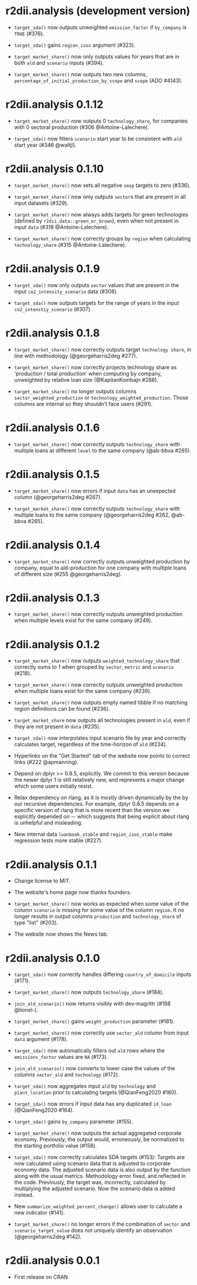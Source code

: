 # r2dii.analysis (development version)
* `target_sda()` now outputs unweighted `emission_factor` if `by_company` is 
  `TRUE` (#376). 

* `target_sda()` gains `region_isos` argument (#323).

* `target_market_share()` now only outputs values for years that are in both 
  `ald` and `scenario` inputs (#394). 

* `target_market_share()` now outputs two new columns, `percentage_of_initial_production_by_scope`
  and `scope` (ADO #4143). 

# r2dii.analysis 0.1.12

* `target_market_share()` now outputs 0 `technology_share`, for companies with 
  0 sectoral production (#306 @Antoine-Lalechere). 

* `target_sda()` now filters `scenario` start year to be consistent with `ald` 
  start year (#346 @waltjl). 

# r2dii.analysis 0.1.10

* `target_market_share()` now sets all negative `smsp` targets to zero (#336). 

* `target_market_share()` now only outputs `sector`s that are present in all 
  input datasets (#329). 

* `target_market_share()` now always adds targets for green technologies 
  (defined by `r2dii.data::green_or_brown`), even when not present in input 
  `data` (#318 @Antoine-Lalechere). 

* `target_market_share()` now correctly groups by `region` when calculating 
  `technology_share` (#315 @Antoine-Lalechere). 

# r2dii.analysis 0.1.9

* `target_sda()` now only outputs `sector` values that are present in the input 
  `co2_intensity_scenario` data (#308). 
  
* `target_sda()` now outputs targets for the range of years in the input 
  `co2_intenstiy_scenario` (#307). 

# r2dii.analysis 0.1.8

* `target_market_share()` now correctly outputs target `technology share`, in 
  line with methodology (@georgeharris2deg #277).

* `target_market_share()` now correctly projects technology share as
  'production / total production' when computing by company, 
  unweighted by relative loan size (@KapitanKombajn #288).

* `target_market_share()` no longer outputs columns
  `sector_weighted_production` or `technology_weighted_production`. Those
  columns are internal so they shouldn't face users (#291).

# r2dii.analysis 0.1.6

* `target_market_share()` now correctly outputs `technology_share` with
  multiple loans at different `level` to the same company (@ab-bbva #265).

# r2dii.analysis 0.1.5

* `target_market_share()` now errors if input `data` has an unexpected column
  (@georgeharris2deg #267).

* `target_market_share()` now correctly outputs `technology_share` with
  multiple loans to the same company (@georgeharris2deg #262, @ab-bbva #265).

# r2dii.analysis 0.1.4

* `target_market_share()` now correctly outputs unweighted production by
  company, equal to ald-production for one company with multiple loans of
  different size (#255 @georgeharris2deg).

# r2dii.analysis 0.1.3

* `target_market_share()` now correctly outputs unweighted production when 
  multiple levels exist for the same company (#249).

# r2dii.analysis 0.1.2

* `target_market_share()` now outputs `weighted_technology_share` that 
  correctly sums to 1 when grouped by `sector`, `metric` and `scenario` (#218).

* `target_market_share()` now correctly outputs unweighted production when 
  multiple loans exist for the same company (#239).

* `target_market_share()` now outputs empty named tibble if no matching region 
  definitions can be found (#236).
  
* `target_market_share` now outputs all technologies present in `ald`, even if 
  they are not present in `data` (#235).

* `target_sda()` now interpolates input scenario file by year and correctly 
  calculates target, regardless of the time-horizon of `ald` (#234).

* Hyperlinks on the "Get Started" tab of the website now points to correct links 
  (#222 @apmanning).

* Depend on dplyr >= 0.8.5, explicitly. We commit to this version because the
  newer dplyr 1 is still relatively new, and represents a major change which
  some users initially resist.

* Relax dependency on rlang, as it is mostly driven dynamically by the 
  by our recursive dependencies. For example, dplyr 0.8.5 depends on a specific
  version of rlang that is more recent than the version we explicitly 
  depended on -- which suggests that being explicit about rlang is unhelpful and
  misleading.

* New internal data `loanbook_stable` and `region_isos_stable` make regression
  tests more stable (#227).

# r2dii.analysis 0.1.1

* Change license to MIT.

* The website's home page now thanks founders.

* `target_market_share()` now works as expected when some value of the column
`scenario` is missing for some value of the column `region`. It no longer
results in output columns `production` and `technology_share` of type "list"
(#203).

* The website now shows the News tab.

# r2dii.analysis 0.1.0

* `target_sda()` now correctly handles differing `country_of_domicile` inputs 
  (#171).

* `target_market_share()` now outputs `technology_share` (#184).

* `join_ald_scenario()` now returns visibly with dev-magrittr (#188 @lionel-).

* `target_market_share()` gains `weight_production` parameter (#181).

* `target_market_share()` now correctly use `sector_ald` column from input 
  `data` argument (#178).

* `target_sda()` now automatically filters out `ald` rows where the 
  `emissions_factor` values are `NA` (#173).

* `join_ald_scenario()` now converts to lower case the values of the columns
  `sector_ald` and `technology` (#172).

* `target_sda()` now aggregates input `ald` by `technology` and `plant_location`
  prior to calculating targets (@QianFeng2020 #160).

* `target_sda()` now errors if input data has any duplicated `id_loan` 
  (@QianFeng2020 #164).

* `target_sda()` gains `by_company` parameter (#155).

* `target_market_share()` now outputs the actual aggregated corporate economy. 
  Previously, the output would, erroneously, be normalized to the starting 
  portfolio value (#158).

* `target_sda()` now correctly calculates SDA targets (#153):
  Targets are now calculated using scenario data that is adjusted to corporate 
  economy data. 
  The adjusted scenario data is also output by the function along with the usual 
  metrics. 
  Methodology error fixed, and reflected in the code. Previously, the target 
  was, incorrectly, calculated by multiplying the adjusted scenario. Now the 
  scenario data is added instead. 

* New `summarize_weighted_percent_change()` allows user to calculate a new 
  indicator (#141).

* `target_market_share()` no longer errors if the combination of `sector` and 
  `scenario_target_value` does not uniquely identify an observation 
  (@georgeharris2deg #142).

# r2dii.analysis 0.0.1

* First release on CRAN
